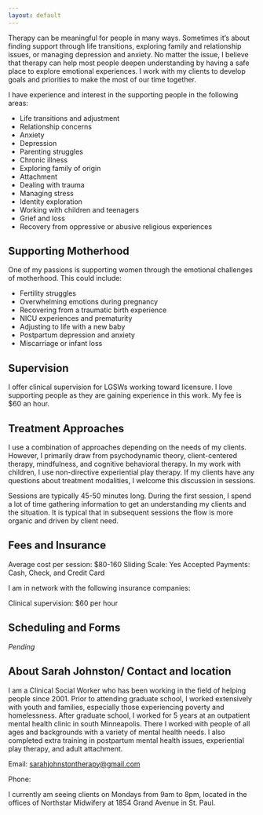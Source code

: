 ```yaml
---
layout: default
---
```


Therapy can be meaningful for people in many ways. Sometimes it’s about finding support through life transitions, exploring family and relationship issues, or managing depression and anxiety. No matter the issue, I believe that therapy can help most people deepen understanding by having a safe place to explore emotional experiences. I work with my clients to develop goals and priorities to make the most of our time together. 

I have experience and interest in the supporting people in the following areas:

* Life transitions and adjustment
* Relationship concerns
* Anxiety
* Depression
* Parenting struggles
* Chronic illness
* Exploring family of origin 
* Attachment
* Dealing with trauma
* Managing stress
* Identity exploration
* Working with children and teenagers
* Grief and loss
* Recovery from oppressive or abusive religious experiences

## Supporting Motherhood

One of my passions is supporting women through the emotional challenges of motherhood. This could include: 

* Fertility struggles
* Overwhelming emotions during pregnancy
* Recovering from a traumatic birth experience
* NICU experiences and prematurity
* Adjusting to life with a new baby
* Postpartum depression and anxiety
* Miscarriage or infant loss

## Supervision

I offer clinical supervision for LGSWs working toward licensure. I love supporting people as they are gaining experience in this work.  My fee is $60 an hour. 

## Treatment Approaches

I use a combination of approaches depending on the needs of my clients. However, I primarily draw from psychodynamic theory, client-centered therapy, mindfulness, and cognitive behavioral therapy. In my work with children, I use non-directive experiential play therapy. If my clients have any questions about treatment modalities, I welcome this discussion in sessions.

Sessions are typically 45-50 minutes long. During the first session, I spend a lot of time gathering information to get an understanding my clients and the situation. It is typical that in subsequent sessions the flow is more organic and driven by client need. 

## Fees and Insurance

Average cost per session: $80-160
Sliding Scale: Yes
Accepted Payments: Cash, Check, and Credit Card

I am in network with the following insurance companies:

Clinical supervision: $60 per hour

## Scheduling and Forms

*Pending*

## About Sarah Johnston/ Contact and location

I am a Clinical Social Worker who has been working in the field of helping people since 2001. Prior to attending graduate school, I worked extensively with youth and families, especially those experiencing poverty and homelessness. After graduate school, I worked for 5 years at an outpatient mental health clinic in south Minneapolis. There I worked with people of all ages and backgrounds with a variety of mental health needs. I also completed extra training in postpartum mental health issues, experiential play therapy, and adult attachment.

Email: sarahjohnstontherapy@gmail.com

Phone: 

I currently am seeing clients on Mondays from 9am to 8pm, located in the offices of Northstar Midwifery at 1854 Grand Avenue in St. Paul.